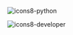 
  
  
 
![icons8-python](https://user-images.githubusercontent.com/88297426/146742627-f5a352e0-0089-48d3-916e-7b5e60b7f3e3.gif)


![icons8-developer](https://user-images.githubusercontent.com/88297426/146742616-ad0269aa-934a-4602-8fe3-dd7fee453330.gif)



